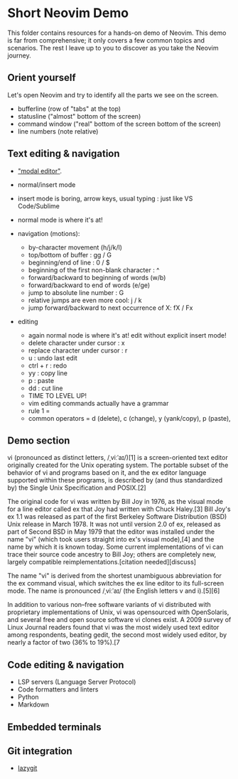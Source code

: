 # Short Neovim Demo

This folder contains resources for a hands-on demo of Neovim. This demo is far
from comprehensive; it only covers a few common topics and scenarios. The rest
I leave up to you to discover as you take the Neovim journey.


## Orient yourself

Let's open Neovim and try to identify all the parts we see on the screen.

- bufferline (row of "tabs" at the top)
- statusline ("almost" bottom of the screen)
- command window ("real" bottom of the screen bottom of the screen)
- line numbers (note relative)

## Text editing & navigation

- ["modal editor"](https://en.wikipedia.org/wiki/Vi#Interface).
- normal/insert mode
- insert mode is boring, arrow keys, usual typing : just like VS Code/Sublime
- normal mode is where it's at!

- navigation (motions):
  + by-character movement (h/j/k/l)
  + top/bottom of buffer : gg / G
  + beginning/end of line : 0 / $
  + beginning of the first non-blank character : ^
  + forward/backward to beginning of words (w/b)
  + forward/backward to end of words (e/ge)
  + jump to absolute line number : <number>G
  + relative jumps are even more cool: <number>j / <number>k
  + jump forward/backward to next occurrence of X: fX / Fx

- editing
  + again normal node is where it's at! edit without explicit insert mode!
  + delete character under cursor : x
  + replace character under cursor : r
  + u : undo last edit
  + ctrl + r : redo
  + yy : copy line
  + p : paste
  + dd : cut line
  + TIME TO LEVEL UP!
  + vim editing commands actually have a grammar
  + rule 1 = <operator> <motion>
  + common operators = d (delete), c (change), y (yank/copy), p (paste),

## Demo section

vi (pronounced as distinct letters, /ˌviːˈaɪ/)[1] is a screen-oriented text
editor originally created for the Unix operating system. The portable subset of
the behavior of vi and programs based on it, and the ex editor language
supported within these programs, is described by (and thus standardized by) the
Single Unix Specification and POSIX.[2]

The original code for vi was written by Bill Joy in 1976, as the visual mode
for a line editor called ex that Joy had written with Chuck Haley.[3] Bill
Joy's ex 1.1 was released as part of the first Berkeley Software
Distribution (BSD) Unix release in March 1978. It was not until version 2.0
of ex, released as part of Second BSD in May 1979 that the editor was
installed under the name "vi" (which took users straight into ex's visual
mode),[4] and the name by which it is known today. Some current
implementations of vi can trace their source code ancestry to Bill Joy;
others are completely new, largely compatible reimplementations.[citation
needed][discuss]

The name "vi" is derived from the shortest unambiguous abbreviation for the ex
command visual, which switches the ex line editor to its full-screen mode. The
name is pronounced /ˌviːˈaɪ/ (the English letters v and i).[5][6]

In addition to various non–free software variants of vi distributed with proprietary implementations of Unix, vi was opensourced with OpenSolaris, and several free and open source software vi clones exist. A 2009 survey of Linux Journal readers found that vi was the most widely used text editor among respondents, beating gedit, the second most widely used editor, by nearly a factor of two (36% to 19%).[7


## Code editing & navigation

- LSP servers (Language Server Protocol)
- Code formatters and linters
- Python
- Markdown

## Embedded terminals

## Git integration

- [lazygit](https://github.com/jesseduffield/lazygit)

